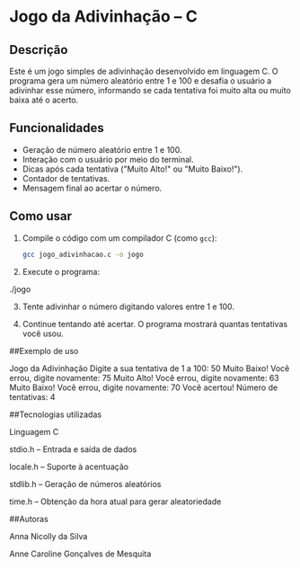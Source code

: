 # Jogo da Adivinhação – C

## Descrição

Este é um jogo simples de adivinhação desenvolvido em linguagem C. O programa gera um número aleatório entre 1 e 100 e desafia o usuário a adivinhar esse número, informando se cada tentativa foi muito alta ou muito baixa até o acerto.

## Funcionalidades

- Geração de número aleatório entre 1 e 100.
- Interação com o usuário por meio do terminal.
- Dicas após cada tentativa ("Muito Alto!" ou "Muito Baixo!").
- Contador de tentativas.
- Mensagem final ao acertar o número.

## Como usar

1. Compile o código com um compilador C (como `gcc`):
   ```bash
   gcc jogo_adivinhacao.c -o jogo

2. Execute o programa:

./jogo


3. Tente adivinhar o número digitando valores entre 1 e 100.


4. Continue tentando até acertar. O programa mostrará quantas tentativas você usou.



##Exemplo de uso

Jogo da Adivinhação
Digite a sua tentativa de 1 a 100: 50
Muito Baixo!
Você errou, digite novamente: 75
Muito Alto!
Você errou, digite novamente: 63
Muito Baixo!
Você errou, digite novamente: 70
Você acertou! Número de tentativas: 4

##Tecnologias utilizadas

Linguagem C

stdio.h – Entrada e saída de dados

locale.h – Suporte à acentuação

stdlib.h – Geração de números aleatórios

time.h – Obtenção da hora atual para gerar aleatoriedade


##Autoras

Anna Nicolly da Silva

Anne Caroline Gonçalves de Mesquita
